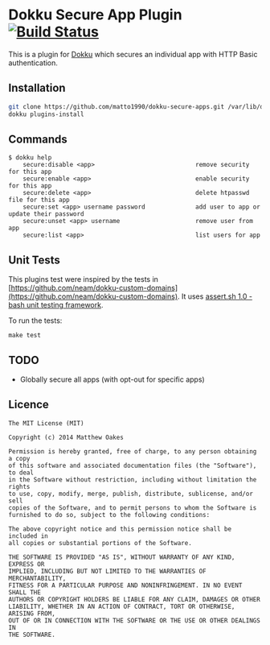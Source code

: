 Dokku Secure App Plugin [![Build Status](https://travis-ci.org/matto1990/dokku-secure-apps.svg?branch=master)](https://travis-ci.org/matto1990/dokku-secure-apps)
=======================

This is a plugin for [Dokku](https://github.com/progrium/dokku) which secures an individual app with HTTP Basic authentication.

Installation
------------

```bash
git clone https://github.com/matto1990/dokku-secure-apps.git /var/lib/dokku/plugins/secure-apps
dokku plugins-install
```

Commands
--------

```
$ dokku help
    secure:disable <app>                            remove security for this app
    secure:enable <app>                             enable security for this app
    secure:delete <app>                             delete htpasswd file for this app
    secure:set <app> username password              add user to app or update their password
    secure:unset <app> username                     remove user from app
    secure:list <app>                               list users for app
```

Unit Tests
----------

This plugins test were inspired by the tests in [https://github.com/neam/dokku-custom-domains](https://github.com/neam/dokku-custom-domains). It uses [assert.sh 1.0 - bash unit testing framework](http://github.com/lehmannro/assert.sh).

To run the tests:

```
make test
```

TODO
----

- Globally secure all apps (with opt-out for specific apps)

Licence
-------

```
The MIT License (MIT)

Copyright (c) 2014 Matthew Oakes

Permission is hereby granted, free of charge, to any person obtaining a copy
of this software and associated documentation files (the "Software"), to deal
in the Software without restriction, including without limitation the rights
to use, copy, modify, merge, publish, distribute, sublicense, and/or sell
copies of the Software, and to permit persons to whom the Software is
furnished to do so, subject to the following conditions:

The above copyright notice and this permission notice shall be included in
all copies or substantial portions of the Software.

THE SOFTWARE IS PROVIDED "AS IS", WITHOUT WARRANTY OF ANY KIND, EXPRESS OR
IMPLIED, INCLUDING BUT NOT LIMITED TO THE WARRANTIES OF MERCHANTABILITY,
FITNESS FOR A PARTICULAR PURPOSE AND NONINFRINGEMENT. IN NO EVENT SHALL THE
AUTHORS OR COPYRIGHT HOLDERS BE LIABLE FOR ANY CLAIM, DAMAGES OR OTHER
LIABILITY, WHETHER IN AN ACTION OF CONTRACT, TORT OR OTHERWISE, ARISING FROM,
OUT OF OR IN CONNECTION WITH THE SOFTWARE OR THE USE OR OTHER DEALINGS IN
THE SOFTWARE.
```
